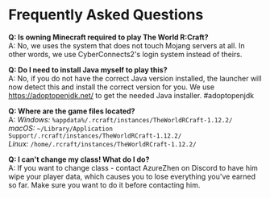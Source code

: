 # Frequently Asked Questions

**Q: Is owning Minecraft required to play The World R:Craft?**<br>
A: No, we uses the system that does not touch Mojang servers at all. In other words, we use CyberConnects2's login system instead of theirs.

**Q: Do I need to install Java myself to play this?**<br>
A: No, if you do not have the correct Java version installed, the launcher will now detect this and install the correct version for you. We use https://adoptopenjdk.net/ to get the needed Java installer. #adoptopenjdk

**Q: Where are the game files located?**<br>
A: 
*Windows:* `%appdata%/.rcraft/instances/TheWorldRCraft-1.12.2/`  
*macOS:* `~/Library/Application Support/.rcraft/instances/TheWorldRCraft-1.12.2/`  
*Linux:* `/home/.rcraft/instances/TheWorldRCraft-1.12.2/`  

**Q: I can't change my class! What do I do?**<br>
A: If you want to change class - contact AzureZhen on Discord to have him wipe your player data, which causes you to lose everything you've earned so far. Make sure you want to do it before contacting him.